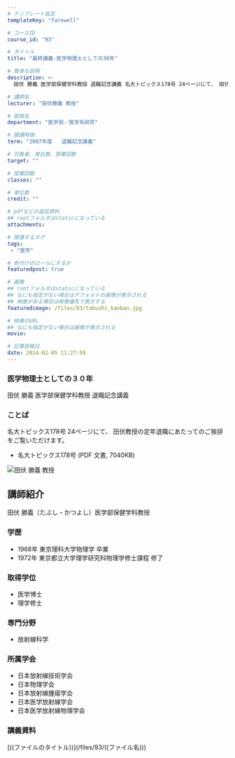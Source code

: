 ```yaml
---
# テンプレート指定
templateKey: "farewell"

# コースID
course_id: "93"

# タイトル
title: "最終講義-医学物理士としての30年"

# 簡単な説明
description: >-
  田伏 勝義 医学部保健学科教授 退職記念講義 名大トピックス178号 24ページにて、 田伏教授の定年退職にあたってのご挨拶をご覧いただけます。   * 名大トピックス178号 (PD...

# 講師名
lecturer: "田伏勝義 教授"

# 部局名
department: "医学部／医学系研究"

# 開講時限
term: "2007年度	退職記念講義"

# 対象者、単位数、授業回数
target: ""

# 授業回数
classes: ""

# 単位数
credit: ""

# pdfなどの追加資料
## rootフォルダはstaticになっている
attachments: 

# 関連するタグ
tags:
 - "医学"

# 色付けのロールにするか
featuredpost: true

# 画像
## rootフォルダはstaticになっている
## なにも指定がない場合はデフォルトの画像が表示される
## 映像がある場合は映像優先で表示する
featuredimage: /files/93/tabushi_kanban.jpg

# 映像のURL
## なにも指定がない場合は画像が表示される
movie: 

# 記事投稿日
date: 2014-02-05 11:27:59
---
```



### 医学物理士としての３０年

田伏 勝義 医学部保健学科教授 退職記念講義

### ことば

名大トピックス178号 24ページにて、 田伏教授の定年退職にあたってのご挨拶をご覧いただけます。

* 名大トピックス178号 (PDF 文書, 7040KB)



![田伏 勝義 教授](/files/93/tabushi_kao.jpg) 
## 講師紹介

田伏 勝義（たぶし・かつよし）医学部保健学科教授

### 学歴

* 1968年 東京理科大学物理学 卒業
* 1972年 東京都立大学理学研究科物理学修士課程 修了

### 取得学位

* 医学博士
* 理学修士

### 専門分野

* 放射線科学

### 所属学会

* 日本放射線技術学会
* 日本物理学会
* 日本放射線腫瘍学会
* 日本医学放射線学会
* 日本医学放射線物理学会


<h3>講義資料</h3>

<p>
[((ファイルのタイトル))](/files/93/((ファイル名))) 
</p>